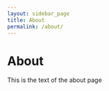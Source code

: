 ```yaml
---
layout: sidebar_page
title: About
permalink: /about/
---
```


# About
This is the text of the about page
